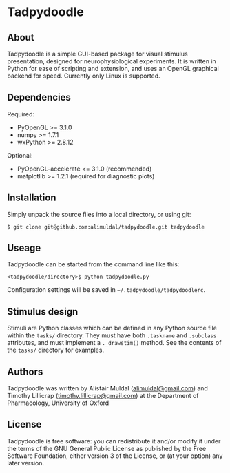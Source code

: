 Tadpydoodle
===============================================================================

About
----------------
Tadpydoodle is a simple GUI-based package for visual stimulus presentation,
designed for neurophysiological experiments. It is written in Python for ease
of scripting and extension, and uses an OpenGL graphical backend for speed.
Currently only Linux is supported.

Dependencies
----------------
Required:

* PyOpenGL >= 3.1.0
* numpy >= 1.7.1
* wxPython >= 2.8.12

Optional:

* PyOpenGL-accelerate <= 3.1.0 (recommended)
* matplotlib >= 1.2.1 (required for diagnostic plots)

Installation
----------------
Simply unpack the source files into a local directory, or using git:

    $ git clone git@github.com:alimuldal/tadpydoodle.git tadpydoodle

Useage
----------------
Tadpydoodle can be started from the command line like this:

    <tadpydoodle/directory>$ python tadpydoodle.py

Configuration settings will be saved in `~/.tadpydoodle/tadpydoodlerc`.

Stimulus design
----------------
Stimuli are Python classes which can be defined in any Python source file
within the `tasks/` directory. They must have both `.taskname` and `.subclass`
attributes, and must implement a `._drawstim()` method. See the contents of the
`tasks/` directory for examples.

Authors
----------------
Tadpydoodle was written by Alistair Muldal (alimuldal@gmail.com) and Timothy
Lillicrap (timothy.lillicrap@gmail.com) at the Department of Pharmacology,
University of Oxford

License
----------------
Tadpydoodle is free software: you can redistribute it and/or modify it under
the terms of the GNU General Public License as published by the Free Software
Foundation, either version 3 of the License, or (at your option) any later
version.
